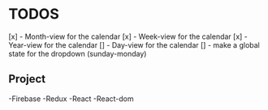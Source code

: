 # TODOS

[x] - Month-view for the calendar
[x] - Week-view for the calendar
[x] - Year-view for the calendar
[] - Day-view for the calendar
[] - make a global state for the dropdown (sunday-monday)

## Project

-Firebase
-Redux
-React
-React-dom
